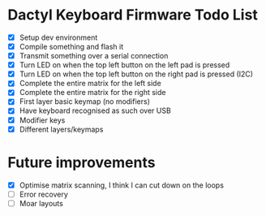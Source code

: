 # Dactyl Keyboard Firmware Todo List

- [x] Setup dev environment
- [x] Compile something and flash it
- [x] Transmit something over a serial connection
- [x] Turn LED on when the top left button on the left pad is pressed
- [x] Turn LED on when the top left button on the right pad is pressed (I2C)
- [x] Complete the entire matrix for the left side
- [x] Complete the entire matrix for the right side
- [x] First layer basic keymap (no modifiers)
- [x] Have keyboard recognised as such over USB
- [x] Modifier keys
- [x] Different layers/keymaps

# Future improvements

- [x] Optimise matrix scanning, I think I can cut down on the loops
- [ ] Error recovery
- [ ] Moar layouts
